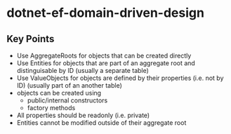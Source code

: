 # dotnet-ef-domain-driven-design

## Key Points

- Use AggregateRoots for objects that can be created directly
- Use Entities for objects that are part of an aggregate root and distinguisable by ID (usually a separate table)
- Use ValueObjects for objects are defined by their properties (i.e. not by ID) (usually part of an another table)
- objects can be created using
  - public/internal constructors
  - factory methods
- All properties should be readonly (i.e. private)
- Entities cannot be modified outside of their aggregate root
